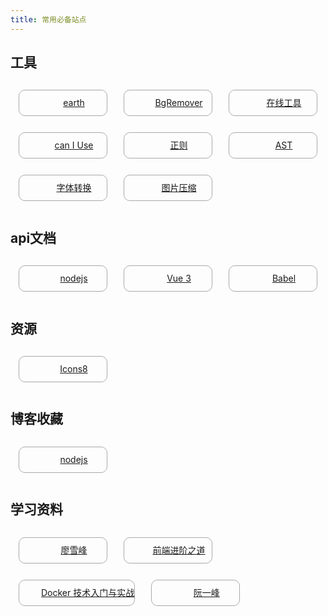 ```yaml
---
title: 常用必备站点
---
```


## 工具

<div class="flex-container">
    <div class="cell">
        <span class="icon"></span>
        <a href="https://earth.nullschool.net/#current/wind/surface/level/overlay=relative_humidity/orthographic=98.95,32.06,653/loc=127.880,57.223">earth</a>
    </div>
    <div class="cell">
        <span class="icon"></span>
        <a href="https://www.aigei.com/bgremover/">BgRemover</a>
    </div>
    <div class="cell">
        <span class="icon"></span>
        <a href="https://tool.oschina.net/#">在线工具</a>
    </div>
    <div class="cell">
        <span class="icon"></span>
        <a href="https://caniuse.com/">can I Use</a>
    </div>
    <div class="cell">
        <span class="icon"></span>
        <a href="https://regexper.com/">正则</a>
    </div>
    <div class="cell">
        <span class="icon"></span>
        <a href="https://astexplorer.net/">AST</a>
    </div>
    <div class="cell">
        <span class="icon"></span>
        <a href="https://cloudconvert.com/">字体转换</a>
    </div>
    <div class="cell">
        <span class="icon"></span>
        <a href="https://tinypng.com/">图片压缩</a>
    </div>
</div>

## api文档

<div class="flex-container">
    <div class="cell">
        <span class="icon"></span>
        <a href="http://nodejs.cn/api/">nodejs</a>
    </div>
    <div class="cell">
        <span class="icon"></span>
        <a href="https://v3.cn.vuejs.org/guide/introduction.html">Vue 3</a>
    </div>
    <div class="cell">
        <span class="icon"></span>
        <a href="https://www.babeljs.cn/docs/">Babel</a>
    </div>
</div>

## 资源

<div class="flex-container">
    <div class="cell">
        <span class="icon"></span>
        <a href="https://icons8.com/">Icons8</a>
    </div>
</div>

## 博客收藏

<div class="flex-container">
    <div class="cell">
        <span class="icon"></span>
        <a href="http://nodejs.cn/api/">nodejs</a>
    </div>
</div>

## 学习资料

<div class="flex-container">
    <div class="cell">
        <span class="icon"></span>
        <a href="https://www.liaoxuefeng.com/">廖雪峰</a>
    </div>
    <div class="cell">
        <span class="icon"></span>
        <a href="https://yuchengkai.cn/home/">前端进阶之道</a>
    </div>
    <div class="cell">
        <span class="icon"></span>
        <a href="https://yeasy.gitbook.io/docker_practice/">Docker 技术入门与实战</a>
    </div>
    <div class="cell">
        <span class="icon"></span>
        <a href="https://www.ruanyifeng.com/blog/">阮一峰</a>
    </div>
</div>




<style>
.flex-container{
    display: flex;
    flex-wrap: wrap;
}

.cell{
    display: flex;
    line-height: 32px;
    min-width: 140px;
    height: 40px;
    border: 1px solid darkgrey;
    margin: 13px;
    justify-content: center;
    align-items: center;
    border-radius: 10px;
    flex-wrap: wrap;
}

.icon {
    width: 30px;
    height: 32px;
    margin-right: 5px;
    display: inline-block;
    background-image: url('https://img.icons8.com/color/48/000000/link--v2.png');
    background-size: contain;
    background-repeat: no-repeat;
    background-position: center;
}

</style>

